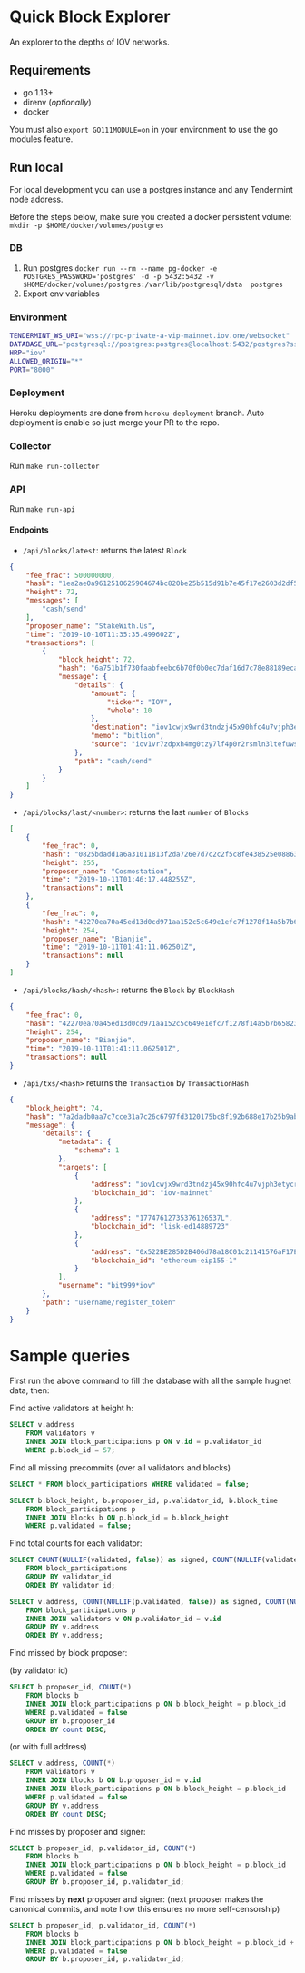 # Quick Block Explorer

An explorer to the depths of IOV networks.

## Requirements

- go 1.13+
- direnv (_optionally_)
- docker

You must also `export GO111MODULE=on` in your environment to use the go modules feature.

## Run local

For local development you can use a postgres instance and any Tendermint
node address.

Before the steps below, make sure you created a docker persistent volume: `mkdir -p $HOME/docker/volumes/postgres`

### DB

1. Run postgres `docker run --rm --name pg-docker -e POSTGRES_PASSWORD='postgres' -d -p 5432:5432 -v $HOME/docker/volumes/postgres:/var/lib/postgresql/data  postgres`
2. Export env variables

### Environment 

```sh
TENDERMINT_WS_URI="wss://rpc-private-a-vip-mainnet.iov.one/websocket"
DATABASE_URL="postgresql://postgres:postgres@localhost:5432/postgres?sslmode=disable"
HRP="iov"
ALLOWED_ORIGIN="*"
PORT="8000"
```

### Deployment

Heroku deployments are done from `heroku-deployment` branch. Auto deployment is enable so just merge your PR to the
 repo.


### Collector

Run `make run-collector`

### API

Run `make run-api`

#### Endpoints

- `/api/blocks/latest`: returns the latest `Block`

```json
{
    "fee_frac": 500000000,
    "hash": "1ea2ae0a9612510625904674bc820be25b515d91b7e45f17e2603d2df51627e7",
    "height": 72,
    "messages": [
        "cash/send"
    ],
    "proposer_name": "StakeWith.Us",
    "time": "2019-10-10T11:35:35.499602Z",
    "transactions": [
        {
            "block_height": 72,
            "hash": "6a751b1f730faabfeebc6b70f0b0ec7daf16d7c78e88189ecad4bbc7ef991dac",
            "message": {
                "details": {
                    "amount": {
                        "ticker": "IOV",
                        "whole": 10
                    },
                    "destination": "iov1cwjx9wrd3tndzj45x90hfc4u7vjph3etycrmqx",
                    "memo": "bitlion",
                    "source": "iov1vr7zdpxh4mg0tzy7lf4p0r2rsmln3ltefuwswk"
                },
                "path": "cash/send"
            }
        }
    ]
}
```

- `/api/blocks/last/<number>`: returns the last `number` of `Blocks`

```json
[
    {
        "fee_frac": 0,
        "hash": "0825bdadd1a6a31011813f2da726e7d7c2c2f5c8fe438525e08863380f3e4eb8",
        "height": 255,
        "proposer_name": "Cosmostation",
        "time": "2019-10-11T01:46:17.448255Z",
        "transactions": null
    },
    {
        "fee_frac": 0,
        "hash": "42270ea70a45ed13d0cd971aa152c5c649e1efc7f1278f14a5b7b658235284b8",
        "height": 254,
        "proposer_name": "Bianjie",
        "time": "2019-10-11T01:41:11.062501Z",
        "transactions": null
    }
]
```

- `/api/blocks/hash/<hash>`: returns the `Block` by `BlockHash`

```json
{
    "fee_frac": 0,
    "hash": "42270ea70a45ed13d0cd971aa152c5c649e1efc7f1278f14a5b7b658235284b8",
    "height": 254,
    "proposer_name": "Bianjie",
    "time": "2019-10-11T01:41:11.062501Z",
    "transactions": null
}
```

- `/api/txs/<hash>` returns the `Transaction` by `TransactionHash`

```json
{
    "block_height": 74,
    "hash": "7a2dadb0aa7c7cce31a7c26c6797fd3120175bc8f192b688e17b25b9ab0cc705",
    "message": {
        "details": {
            "metadata": {
                "schema": 1
            },
            "targets": [
                {
                    "address": "iov1cwjx9wrd3tndzj45x90hfc4u7vjph3etycrmqx",
                    "blockchain_id": "iov-mainnet"
                },
                {
                    "address": "17747612735376126537L",
                    "blockchain_id": "lisk-ed14889723"
                },
                {
                    "address": "0x522BE285D2B406d78a18C01c21141576aF17E2Cb",
                    "blockchain_id": "ethereum-eip155-1"
                }
            ],
            "username": "bit999*iov"
        },
        "path": "username/register_token"
    }
}
```

# Sample queries

First run the above command to fill the database with all the sample hugnet data, then:

Find active validators at height h:

```sql
SELECT v.address 
    FROM validators v 
    INNER JOIN block_participations p ON v.id = p.validator_id 
    WHERE p.block_id = 57;
```

Find all missing precommits (over all validators and blocks)

```sql
SELECT * FROM block_participations WHERE validated = false;

SELECT b.block_height, b.proposer_id, p.validator_id, b.block_time 
    FROM block_participations p 
    INNER JOIN blocks b ON p.block_id = b.block_height 
    WHERE p.validated = false;
```

Find total counts for each validator:

```sql
SELECT COUNT(NULLIF(validated, false)) as signed, COUNT(NULLIF(validated, true)) as missed, validator_id 
    FROM block_participations 
    GROUP BY validator_id 
    ORDER BY validator_id;

SELECT v.address, COUNT(NULLIF(p.validated, false)) as signed, COUNT(NULLIF(p.validated, true)) as missed 
    FROM block_participations p 
    INNER JOIN validators v ON p.validator_id = v.id 
    GROUP BY v.address 
    ORDER BY v.address;
```

Find missed by block proposer:

(by validator id)
```sql
SELECT b.proposer_id, COUNT(*) 
    FROM blocks b 
    INNER JOIN block_participations p ON b.block_height = p.block_id 
    WHERE p.validated = false 
    GROUP BY b.proposer_id
    ORDER BY count DESC;
```

(or with full address)
```sql
SELECT v.address, COUNT(*) 
    FROM validators v 
    INNER JOIN blocks b ON b.proposer_id = v.id 
    INNER JOIN block_participations p ON b.block_height = p.block_id 
    WHERE p.validated = false 
    GROUP BY v.address
    ORDER BY count DESC;
```

Find misses by proposer and signer:

```sql
SELECT b.proposer_id, p.validator_id, COUNT(*) 
    FROM blocks b 
    INNER JOIN block_participations p ON b.block_height = p.block_id 
    WHERE p.validated = false 
    GROUP BY b.proposer_id, p.validator_id;
```

Find misses by **next** proposer and signer: 
(next proposer makes the canonical commits, and note how this ensures no more self-censorship)


```sql
SELECT b.proposer_id, p.validator_id, COUNT(*) 
    FROM blocks b 
    INNER JOIN block_participations p ON b.block_height = p.block_id + 1
    WHERE p.validated = false 
    GROUP BY b.proposer_id, p.validator_id;
```
